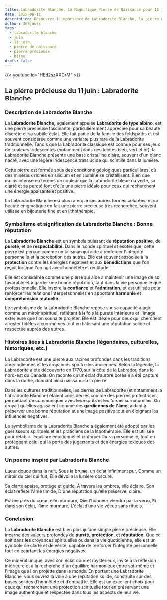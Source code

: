 ```yaml
---
title: Labradorite Blanche, La Magnifique Pierre de Naissance pour 11 juin
date: 2025-06-11
description: Découvrez l'importance de Labradorite Blanche, la pierre de naissance du 11 juin qui symbolise Bonne réputation. Laissez sa beauté et sa signification illuminer votre journée.
author: 365jours
tags:
  - labradorite blanche
  - juin
  - 11 juin
  - pierre de naissance
  - pierre précieuse
  - bijou
draft: false
---
```


{{< youtube id="HEd2szXXDrM" >}}

## La pierre précieuse du 11 juin : Labradorite Blanche

### Description de Labradorite Blanche

La **Labradorite Blanche**, également appelée **Labradorite de type albino**, est une pierre précieuse fascinante, particulièrement appréciée pour sa beauté discrète et sa subtile éclat. Elle fait partie de la famille des feldspaths et est souvent considérée comme une variante plus rare de la Labradorite traditionnelle. Tandis que la Labradorite classique est connue pour ses jeux de couleurs iridescentes (notamment dans des teintes bleu, vert et or), la Labradorite Blanche présente une base cristalline claire, souvent d'un blanc nacré, avec une légère iridescence translucide qui scintille dans la lumière.

Cette pierre est formée sous des conditions géologiques particulières, où des minéraux riches en silicium et en alumine se cristallisent. Bien que moins intense en termes de couleur que la Labradorite bleue ou verte, sa clarté et sa pureté font d'elle une pierre idéale pour ceux qui recherchent une énergie apaisante et positive.

La Labradorite Blanche est plus rare que ses autres formes colorées, et sa beauté énigmatique en fait une pierre précieuse très recherchée, souvent utilisée en bijouterie fine et en lithothérapie.

### Symbolisme et signification de Labradorite Blanche : Bonne réputation

La **Labradorite Blanche** est un symbole puissant de **réputation positive**, de **pureté**, et de **respectabilité**. Dans le monde spirituel et ésotérique, cette pierre est perçue comme un talisman qui aide à renforcer l'intégrité personnelle et la perception des autres. Elle est souvent associée à la **protection** contre les énergies négatives et aux **bénédictions** que l'on reçoit lorsque l'on agit avec honnêteté et rectitude.

Elle est considérée comme une pierre qui aide à maintenir une image de soi favorable et à garder une bonne réputation, tant dans la vie personnelle que professionnelle. Elle inspire la **confiance** et l'**admiration**, et est utilisée pour renforcer les relations interpersonnelles en apportant **harmonie** et **compréhension mutuelle**.

Le symbolisme de la Labradorite Blanche repose sur sa capacité à agir comme un miroir spirituel, reflétant à la fois la pureté intérieure et l'image extérieure que l'on souhaite projeter. Elle est idéale pour ceux qui cherchent à rester fidèles à eux-mêmes tout en bâtissant une réputation solide et respectée auprès des autres.

### Histoires liées à Labradorite Blanche (légendaires, culturelles, historiques, etc.)

La Labradorite est une pierre aux racines profondes dans les traditions amérindiennes et les croyances spirituelles anciennes. Selon la légende, la Labradorite a été découverte en 1770, sur la côte de la Labrador, dans le nord-est du Canada. On raconte qu’un éclat d’aurore boréale a été capturé dans la roche, donnant ainsi naissance à la pierre.

Dans les cultures traditionnelles, les pierres de Labradorite (et notamment la Labradorite Blanche) étaient considérées comme des pierres protectrices, permettant de communiquer avec les esprits et les forces surnaturelles. On croyait qu’elles agissaient comme des **gardiennes de l'âme**, aidant à préserver une bonne réputation et une image positive tout en éloignant les influences négatives.

Le symbolisme de la Labradorite Blanche a également été adopté par les guérisseurs spirituels et les praticiens de la lithothérapie. Elle est utilisée pour rétablir l’équilibre émotionnel et renforcer l’aura personnelle, tout en protégeant celui qui la porte des jugements et des énergies toxiques des autres.

### Un poème inspiré par Labradorite Blanche

Lueur douce dans la nuit, Sous la brume, un éclat infiniment pur, Comme un miroir du ciel qui fuit, Elle dévoile la lumière obscure.

Sa clarté apaise, protège et guide, À travers les ombres, elle éclaire, Son éclat reflète l'âme timide, D'une réputation qu’elle préserve, claire.

Portée près du cœur, elle murmure, Que l'honneur viendra par la vertu, Et dans son éclat, l’âme murmure, L’éclat d’une vie vécue sans rituels.

### Conclusion

La **Labradorite Blanche** est bien plus qu’une simple pierre précieuse. Elle incarne des valeurs profondes de **pureté**, **protection**, et **réputation**. Que ce soit dans les croyances spirituelles ou dans la vie quotidienne, elle est un symbole de clarté et de vérité, capable de renforcer l'intégrité personnelle tout en écartant les énergies négatives.

Ce minéral unique, avec son éclat doux et mystérieux, invite à la réflexion intérieure et à la recherche d'un équilibre harmonieux entre soi-même et l'image que l'on projette dans le monde. En portant une Labradorite Blanche, vous ouvrez la voie à une réputation solide, construite sur des bases solides d’honnêteté et d’empathie. Elle est un excellent choix pour ceux qui recherchent une protection spirituelle tout en préservant une image authentique et respectée dans tous les aspects de leur vie.